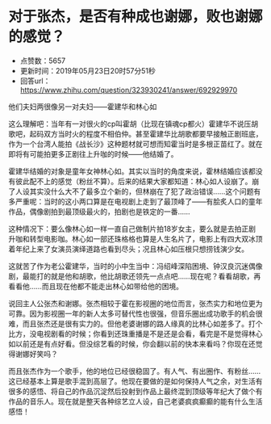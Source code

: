 # 对于张杰，是否有种成也谢娜，败也谢娜的感觉？
- 点赞数：5657
- 更新时间：2019年05月23日20时57分51秒
- 回答url：https://www.zhihu.com/question/323930241/answer/692929970
<body>
 <p data-pid="201DZmJk">他们夫妇两很像另一对夫妇——霍建华和林心如</p>
 <p data-pid="JtmUXhWo">这么理解吧：当年有一对很火的cp叫霍胡（比现在镇魂cp都火）霍建华不说压胡歌吧，起码双方当时火的程度不相伯仲。甚至霍建华比胡歌都要早接触正剧班底，作为一个台湾人能拍《战长沙》这种题材就可想而知霍当时是多根正苗红了。就在即将有可能拍更多正剧往上升咖的时候——他结婚了。</p>
 <p data-pid="ymME7l_5">霍建华结婚的对象是童年女神林心如。其实以当时的角度来说，霍林结婚应该都没有彼此配不上的感觉（粉丝不算）。后来的结果大家都知道：林心如人设崩了。崩了人设其实没什么大不了最多立个新的，但林崩在了犯了政治错误……这个问题有多严重呢：当时的这小两口算是在电视剧上走到了最顶峰了——有脍炙人口的童年作品，偶像剧拍到最顶级最火的，拍剧也是铁定的一番……</p>
 <p data-pid="NYDZxMzC">这种情况下：要么像林心如一样一直自己做制片拍18岁女主，要么就是去拍正剧升咖和转型电影咖。林心如一部还珠格格也算是人生名片了，电影上有四大双冰顶着年纪上来了女演员演绎道路也看到尽头；况且林心如压根只想捞钱演少女。</p>
 <p data-pid="4d8-hKQ5">这就苦了作为老公霍建华，当时的小中生当中：冯绍峰深陷困境、钟汉良沉迷偶像剧，最能打的就是他和胡歌，他比胡歌还领先一点点吧……现在呢？看看胡歌，再看看他……而且现在他都不能走出林心如带给他的困境。</p>
 <p data-pid="I2IygwCH">说回主人公张杰和谢娜。张杰相较于霍在影视圈的地位而言，张杰实力和地位更为可靠。因为影视圈一年的新人太多可替代性也很强，但音乐圈出成功歌手的机会很难，而且张杰还是很有实力的。但他老婆谢娜的路人缘真的比林心如差多了。打个比方，没电视剧看的时候；你看到还珠重播是不是还是会看，看完是不是觉得林心如以前还是有点好看。但没综艺看的时候，你会翻以前的快本来看吗？你现在还觉得谢娜好笑吗？</p>
 <p data-pid="F5l8oTLY">而且张杰作为一个歌手，他的地位已经很稳固了。有人气、有出圈作、有粉丝……这已经基本上算是歌手混到高层了。他现在要做的是如何保持人气之余，对生活有很多的感悟、将自己的作品沉淀然后投射到作品上最终混到顶级等年纪大了做个有作品的音乐人。现在就是整天各种综艺立人设，自己老婆疯疯癫癫的能有什么生活感悟！</p>
</body>